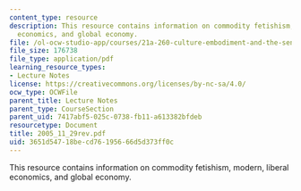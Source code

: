 ```yaml
---
content_type: resource
description: This resource contains information on commodity fetishism, modern, liberal
  economics, and global economy.
file: /ol-ocw-studio-app/courses/21a-260-culture-embodiment-and-the-senses-fall-2005/3651d54718becd76195666d5d373ff0c_2005_11_29rev.pdf
file_size: 176738
file_type: application/pdf
learning_resource_types:
- Lecture Notes
license: https://creativecommons.org/licenses/by-nc-sa/4.0/
ocw_type: OCWFile
parent_title: Lecture Notes
parent_type: CourseSection
parent_uid: 7417abf5-025c-0738-fb11-a613382bfdeb
resourcetype: Document
title: 2005_11_29rev.pdf
uid: 3651d547-18be-cd76-1956-66d5d373ff0c
---
```

This resource contains information on commodity fetishism, modern, liberal economics, and global economy.